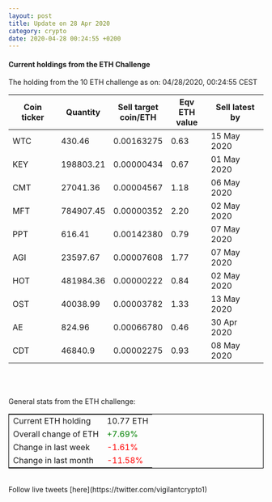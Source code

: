 ```yaml
---
layout: post
title: Update on 28 Apr 2020
category: crypto
date: 2020-04-28 00:24:55 +0200
---
```




#### Current holdings from the ETH Challenge

The holding from the 10 ETH challenge as on: 04/28/2020, 00:24:55 CEST

|Coin ticker|Quantity|Sell target<br>coin/ETH|Eqv ETH<br>value|Sell latest by|
|-----------|--------|-----------|-----------|--------------|
WTC|430.46|  0.00163275|0.63|15 May 2020|
KEY|198803.21|  0.00000434|0.67|01 May 2020|
CMT|27041.36|  0.00004567|1.18|06 May 2020|
MFT|784907.45|  0.00000352|2.20|02 May 2020|
PPT|616.41|  0.00142380|0.79|07 May 2020|
AGI|23597.67|  0.00007608|1.77|07 May 2020|
HOT|481984.36|  0.00000222|0.84|02 May 2020|
OST|40038.99|  0.00003782|1.33|13 May 2020|
AE|824.96|  0.00066780|0.46|30 Apr 2020|
CDT|46840.9|  0.00002275|0.93|08 May 2020|

<br>
<br>
<br>
General stats from the ETH challenge:

<table style="border:1px solid black;margin-left:auto;margin-right:auto;">
	<tbody>
	<tr>
		<td>Current ETH holding</td>
		<td>     10.77 ETH</td>
	</tr>
	<tr>
		<td>Overall change of ETH</td>
		<td><font color="green">+7.69%</font></td>
	</tr>
	<tr>
		<td>Change in last week</td>
		<td><font color="red">-1.61%</font></td>
	</tr>
	<tr>
		<td>Change in last month</td>
		<td><font color="red">-11.58%</font></td>
	</tr>
	</tbody>
</table>

<br>
Follow live tweets [here](https://twitter.com/vigilantcrypto1)
<br>
<br>